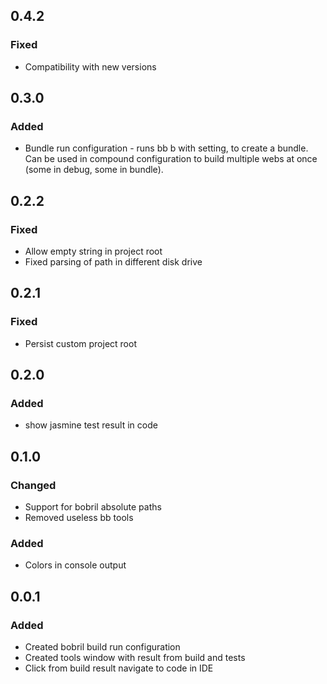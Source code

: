## 0.4.2
### Fixed
- Compatibility with new versions

## 0.3.0
### Added
- Bundle run configuration - runs bb b with setting, to create a bundle. 
Can be used in compound configuration to build multiple webs at once (some in debug, some in bundle).

## 0.2.2
### Fixed
- Allow empty string in project root
- Fixed parsing of path in different disk drive

## 0.2.1
### Fixed
- Persist custom project root

## 0.2.0
### Added
- show jasmine test result in code

## 0.1.0
### Changed
- Support for bobril absolute paths
- Removed useless bb tools

### Added
- Colors in console output

## 0.0.1
### Added
- Created bobril build run configuration
- Created tools window with result from build and tests
- Click from build result navigate to code in IDE